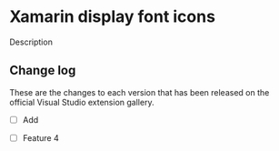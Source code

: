 # Xamarin display font icons

Description

## Change log

These are the changes to each version that has been released
on the official Visual Studio extension gallery.

- [ ] Add 
- [ ] Feature 4


